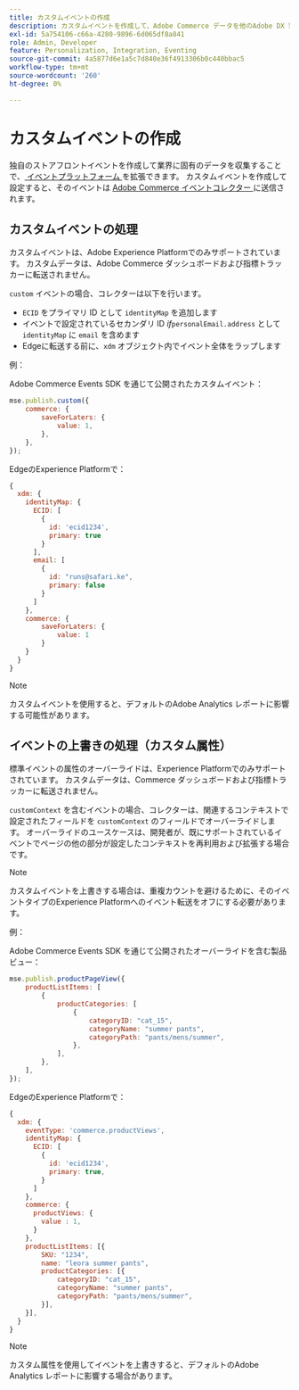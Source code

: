 ```yaml
---
title: カスタムイベントの作成
description: カスタムイベントを作成して、Adobe Commerce データを他のAdobe DX 製品に接続する方法を説明します。
exl-id: 5a754106-c66a-4280-9896-6d065df8a841
role: Admin, Developer
feature: Personalization, Integration, Eventing
source-git-commit: 4a5877d6e1a5c7d840e36f4913306b0c440bbac5
workflow-type: tm+mt
source-wordcount: '260'
ht-degree: 0%

---
```


# カスタムイベントの作成

独自のストアフロントイベントを作成して業界に固有のデータを収集することで、[ イベントプラットフォーム ](events.md) を拡張できます。 カスタムイベントを作成して設定すると、そのイベントは [Adobe Commerce イベントコレクター ](https://github.com/adobe/commerce-events/tree/main/packages/storefront-events-collector) に送信されます。

## カスタムイベントの処理

カスタムイベントは、Adobe Experience Platformでのみサポートされています。 カスタムデータは、Adobe Commerce ダッシュボードおよび指標トラッカーに転送されません。

`custom` イベントの場合、コレクターは以下を行います。

- `ECID` をプライマリ ID として `identityMap` を追加します
- イベントで設定されているセカンダリ ID _if_`personalEmail.address` として `identityMap` に `email` を含めます
- Edgeに転送する前に、`xdm` オブジェクト内でイベント全体をラップします

例：

Adobe Commerce Events SDK を通じて公開されたカスタムイベント：

```javascript
mse.publish.custom({
    commerce: {
        saveForLaters: {
            value: 1,
        },
    },
});
```

EdgeのExperience Platformで：

```javascript
{
  xdm: {
    identityMap: {
      ECID: [
        {
          id: 'ecid1234',
          primary: true
        }
      ],
      email: [
        {
          id: "runs@safari.ke",
          primary: false
        }
      ]
    },
    commerce: {
        saveForLaters: {
            value: 1
        }
    }
  }
}
```

>[!NOTE]
>
> カスタムイベントを使用すると、デフォルトのAdobe Analytics レポートに影響する可能性があります。

## イベントの上書きの処理（カスタム属性）

標準イベントの属性のオーバーライドは、Experience Platformでのみサポートされています。 カスタムデータは、Commerce ダッシュボードおよび指標トラッカーに転送されません。

`customContext` を含むイベントの場合、コレクターは、関連するコンテキストで設定されたフィールドを `customContext` のフィールドでオーバーライドします。 オーバーライドのユースケースは、開発者が、既にサポートされているイベントでページの他の部分が設定したコンテキストを再利用および拡張する場合です。

>[!NOTE]
>
>カスタムイベントを上書きする場合は、重複カウントを避けるために、そのイベントタイプのExperience Platformへのイベント転送をオフにする必要があります。

例：

Adobe Commerce Events SDK を通じて公開されたオーバーライドを含む製品ビュー：

```javascript
mse.publish.productPageView({
    productListItems: [
        {
            productCategories: [
                {
                    categoryID: "cat_15",
                    categoryName: "summer pants",
                    categoryPath: "pants/mens/summer",
                },
            ],
        },
    ],
});
```

EdgeのExperience Platformで：

```javascript
{
  xdm: {
    eventType: 'commerce.productViews',
    identityMap: {
      ECID: [
        {
          id: 'ecid1234',
          primary: true,
        }
      ]
    },
    commerce: {
      productViews: {
        value : 1,
      }
    },
    productListItems: [{
        SKU: "1234",
        name: "leora summer pants",
        productCategories: [{
            categoryID: "cat_15",
            categoryName: "summer pants",
            categoryPath: "pants/mens/summer",
        }],
    }],
  }
}
```

>[!NOTE]
>
> カスタム属性を使用してイベントを上書きすると、デフォルトのAdobe Analytics レポートに影響する場合があります。
